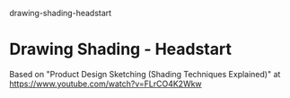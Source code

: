 drawing-shading-headstart
# Drawing Shading - Headstart

Based on "Product Design Sketching (Shading Techniques Explained)" at https://www.youtube.com/watch?v=FLrCO4K2Wkw
